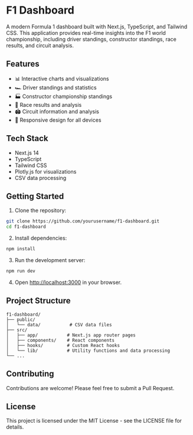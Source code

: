 # F1 Dashboard

A modern Formula 1 dashboard built with Next.js, TypeScript, and Tailwind CSS. This application provides real-time insights into the F1 world championship, including driver standings, constructor standings, race results, and circuit analysis.

## Features

- 📊 Interactive charts and visualizations
- 🏎️ Driver standings and statistics
- 🏭 Constructor championship standings
- 🏁 Race results and analysis
- 🏟️ Circuit information and analysis
- 📱 Responsive design for all devices

## Tech Stack

- Next.js 14
- TypeScript
- Tailwind CSS
- Plotly.js for visualizations
- CSV data processing

## Getting Started

1. Clone the repository:
```bash
git clone https://github.com/yourusername/f1-dashboard.git
cd f1-dashboard
```

2. Install dependencies:
```bash
npm install
```

3. Run the development server:
```bash
npm run dev
```

4. Open [http://localhost:3000](http://localhost:3000) in your browser.

## Project Structure

```
f1-dashboard/
├── public/
│   └── data/           # CSV data files
├── src/
│   ├── app/           # Next.js app router pages
│   ├── components/    # React components
│   ├── hooks/         # Custom React hooks
│   └── lib/           # Utility functions and data processing
└── ...
```

## Contributing

Contributions are welcome! Please feel free to submit a Pull Request.

## License

This project is licensed under the MIT License - see the LICENSE file for details. 
